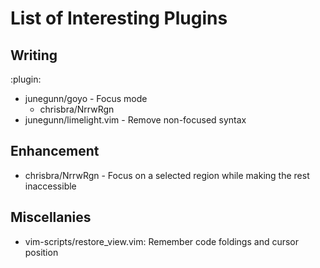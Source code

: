 # List of Interesting Plugins

## Writing
:plugin:
* junegunn/goyo - Focus mode
    - chrisbra/NrrwRgn
* junegunn/limelight.vim - Remove non-focused syntax

## Enhancement
* chrisbra/NrrwRgn - Focus on a selected region while making the rest inaccessible

## Miscellanies
* vim-scripts/restore_view.vim: Remember code foldings and cursor position
